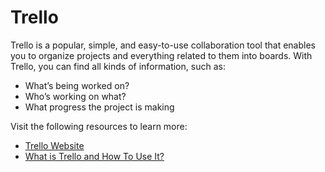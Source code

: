 # Trello

Trello is a popular, simple, and easy-to-use collaboration tool that enables you to organize projects and everything related to them into boards. With Trello, you can find all kinds of information, such as:

- What’s being worked on?
- Who’s working on what?
- What progress the project is making

Visit the following resources to learn more:

- [Trello Website](https://trello.com/en)
- [What is Trello and How To Use It?](https://www.simplilearn.com/tutorials/project-management-tutorial/what-is-trello)
